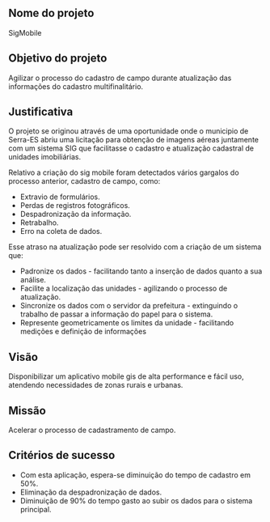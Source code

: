 ## Nome do projeto

SigMobile

## Objetivo do projeto

Agilizar o processo do cadastro de campo durante atualização das informações do cadastro multifinalitário.

## Justificativa

O projeto se originou através de uma oportunidade onde o municipio de Serra-ES abriu uma licitação para obtenção de imagens aéreas juntamente com um sistema SIG que facilitasse o cadastro e atualização cadastral de unidades imobiliárias.

Relativo a criação do sig mobile foram detectados vários gargalos do processo anterior, cadastro de campo, como:

- Extravio de formulários.
- Perdas de registros fotográficos.
- Despadronização da informação.
- Retrabalho.
- Erro na coleta de dados.

Esse atraso na atualização pode ser resolvido com a criação de um sistema que:

- Padronize os dados - facilitando tanto a inserção de dados quanto a sua análise.
- Facilite a localização das unidades - agilizando o processo de atualização.
- Sincronize os dados com o servidor da prefeitura - extinguindo o trabalho de passar a informação do papel para o sistema.
- Represente geometricamente os limites da unidade - facilitando medições e definição de informações


## Visão

Disponibilizar um aplicativo mobile gis de alta performance e fácil uso, atendendo necessidades de zonas rurais e urbanas.

## Missão

Acelerar o processo de cadastramento de campo.


## Critérios de sucesso

- Com esta aplicação, espera-se diminuição do tempo de cadastro em 50%.
- Eliminação da despadronização de dados.
- Diminuição de 90% do tempo gasto ao subir os dados para o sistema principal.
